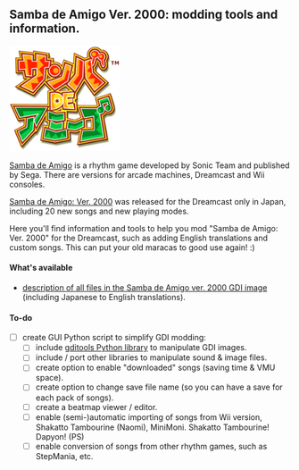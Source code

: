 ## Samba de Amigo Ver. 2000: modding tools and information.
![Samba de Amigo](docs/title.png)

[Samba de Amigo](https://en.wikipedia.org/wiki/Samba_de_amigo) is a rhythm game developed by Sonic Team and published by Sega. There are versions for arcade machines, Dreamcast and Wii consoles.

[Samba de Amigo: Ver. 2000](https://en.wikipedia.org/wiki/Samba_de_amigo#Ver._2000) was released for the Dreamcast only in Japan, including 20 new songs and new playing modes.

Here you'll find information and tools to help you mod "Samba de Amigo: Ver. 2000" for the Dreamcast, such as adding English translations and custom songs. This can put your old maracas to good use again! :)

#### What's available
 - [description of all files in the Samba de Amigo ver. 2000 GDI image](docs/list%20of%20Sda2K%20files.txt) (including Japanese to English translations).
 
 #### To-do
 - [ ] create GUI Python script to simplify GDI modding:
   - [ ] include [gditools Python library](https://sourceforge.net/projects/dcisotools/) to manipulate GDI images.
   - [ ] include / port other libraries to manipulate sound & image files.
   - [ ] create option to enable "downloaded" songs (saving time & VMU space).
   - [ ] create option to change save file name (so you can have a save for each pack of songs).
   - [ ] create a beatmap viewer / editor.
   - [ ] enable (semi-)automatic importing of songs from Wii version, Shakatto Tambourine (Naomi), MiniMoni. Shakatto Tambourine! Dapyon! (PS)
   - [ ] enable conversion of songs from other rhythm games, such as StepMania, etc.
